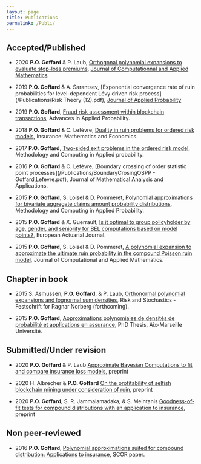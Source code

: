 ```yaml
---
layout: page
title: Publications
permalink: /Publi/
---
```


## Accepted/Published

* 2020 **P.O. Goffard** & P. Laub, [Orthogonal polynomial expansions to evaluate stop-loss premiums](/Publications/Goffard_Laub_SLP.pdf), [Journal of Computationnal and Applied Mathematics](https://doi.org/10.1016/j.cam.2019.112648)

* 2019 **P.O. Goffard** & A. Sarantsev, [Exponential convergence rate of ruin probabilities for level-dependent Lévy driven risk process](/Publications/Risk Theory (12).pdf), [Journal of Applied Probability]( https://doi.org/10.1017/jpr.2019.71)

* 2019 **P.O. Goffard**, [Fraud risk assessment within blockchain transactions](/Publications/Fraud_Risk_Assessment_Blockchain_APT.pdf), Advances in Applied Probability.

* 2018 **P.O. Goffard** & C. Lefèvre, [Duality in ruin problems for ordered risk models](/Publications/GoffardLefevreOrderedDualRiskModel.pdf), Insurance: Mathematics and Economics.

* 2017 **P.O. Goffard**, [Two-sided exit problems in the ordered risk model](/Publications/Goffard_FirstExitTime_Rg.pdf), Methodology and Computing in Applied probability.

* 2016 **P.O. Goffard** & C. Lefèvre, [Boundary crossing of order statistic point processes](/Publications/BoundaryCrosingOSPP - Goffard,Lefevre.pdf), Journal of Mathematical Analysis and Applications.

* 2015 **P.O. Goffard**, S. Loisel & D. Pommeret, [Polynomial approximations for bivariate aggregate claims amount probability distributions](/Publications/Goffard_Loisel_Pommeret_RevisedVersion1.pdf), Methodology and Computing in Applied Probability.

* 2015 **P.O. Goffard** & X. Guerrault, [Is it optimal to group policyholder by age, gender, and seniority for BEL computations based on model points?](/Publications/DraftMPGrouping.pdf), European Actuarial Journal.

* 2015 **P.O. Goffard**, S. Loisel & D. Pommeret, [A polynomial expansion to approximate the ultimate ruin probability in the compound Poisson ruin model](/Publications/Goffard_Loisel_Pommeret_June2015_Ruin_Probability_Approximation.pdf), Journal of Computational and Applied Mathematics.

## Chapter in book
* 2015 S. Asmussen, **P.O. Goffard**, & P. Laub, [Orthonormal polynomial expansions and lognormal sum densities](/Publications/Asmussen_Goffard_Laub_LogNormalPolynomialApproximation.pdf), Risk and Stochastics - Festschrift for Ragnar Norberg (forthcoming).

* 2015 **P.O. Goffard**, [Approximations polynomiales de densités de probabilité et applications en assurance](/Publications/Main.pdf), PhD Thesis, Aix-Marseille Université.

## Submitted/Under revision

* 2020 **P.O. Goffard** & P. Laub [Approximate Bayesian Computations to fit and compare insurance loss models](/Publications/ABCFitLoMo_Goffard_Laub_V2.pdf), preprint

* 2020 H. Albrecher & **P.O. Goffard** [On the profitability of selfish blockchain mining under consideration of ruin](/Publications/Albrecher_Goffard_Selfish_MineR2.pdf), preprint

* 2020 **P.O. Goffard**, S. R. Jammalamadaka, & S. Meintanis [Goodness-of-fit tests for compound distributions with an application to insurance](/Publications/GOF_Compound_Distribution_Goffard_Jammalamadaka_Meintanis.pdf), preprint


## Non peer-reviewed
* 2016 **P.O. Goffard**, [Polynomial approximations suited for compound distribution: Applications to insurance](/Publications/GoffardPO_SCOR_Paper.pdf), SCOR paper.





